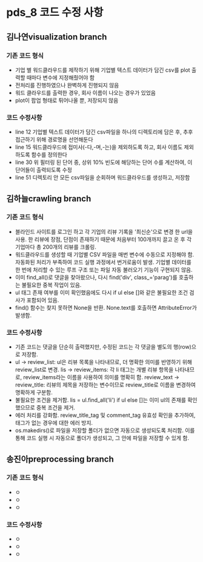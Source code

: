 # pds_8 코드 수정 사항

## 김나연visualization branch
### 기존 코드 형식
- 기업 별 워드클라우드를 제작하기 위해 기업별 텍스트 데이터가 담긴 csv를 plot 출력할 때마다 변수에 지정해줬어야 함
- 전처리를 진행하였으나 완벽하게 진행되지 않음
- 워드 클라우드를 출력한 경우, 회사 이름이 나오는 경우가 있었음
- plot이 팝업 형태로 튀어나올 뿐, 저장되지 않음

### 코드 수정사항
- line 12 기업별 텍스트 데이터가 담긴 csv파일을 하나의 디렉토리에 담은 후, 추후 접근하기 위해 경로명을 선언해둔다
- line 15 워드클라우드에 접미사(-다,-며,-는)을 제외하도록 하고, 회사 이름도 제외하도록 함수를 정의한다
- line 30 위 필터링 된 단어 중, 상위 10% 빈도에 해당하는 단어 수를 계산하여, 이 단어들이 출력되도록 수정
- line 51 디렉토리 안 모든 csv파일을 순회하며 워드클라우드를 생성하고, 저장함
  

## 김하늘crawling branch
### 기존 코드 형식
- 블라인드 사이트를 로그인 하고 각 기업의 리뷰 기록을 '최신순'으로 변경 한 url을 사용. 한 리뷰에 장점, 단점이 존재하기 때문에 처음부터 
  100개까지 끌고 온 후 각 기업마다 총 200개의 리뷰를 크롤링.
- 워드클라우드를 생성할 때 기업별 CSV 파일을 매번 변수에 수동으로 지정해야 함. 자동화된 처리가 부족하여 코드 실행 과정에서 번거로움이 
  발생. 기업별 데이터를 한 번에 처리할 수 있는 루프 구조 또는 파일 자동 불러오기 기능이 구현되지 않음.
- 이미 find_all()로 댓글을 찾아왔으나, 다시 find('div', class_='parag')를 호출하는 불필요한 중복 작업이 있음.
- ul 태그 존재 여부를 이미 확인했음에도 다시 if ul else []와 같은 불필요한 조건 검사가 포함되어 있음.
- find() 함수는 찾지 못하면 None을 반환. None.text를 호출하면 AttributeError가 발생함.
  
### 코드 수정사항
- 기존 코드는 댓글을 단순히 출력했지만, 수정된 코드는 각 댓글을 별도의 행(row)으로 저장함. 
- ul → review_list: ul은 리뷰 목록을 나타내므로, 더 명확한 의미를 반영하기 위해 review_list로 변경.
  lis → review_items: 각 li 태그는 개별 리뷰 항목을 나타내므로, review_items라는 이름을 사용하여 의미를 명확히 함.
  review_text → review_title: 리뷰의 제목을 저장하는 변수이므로 review_title로 이름을 변경하여 명확하게 구분함.
- 불필요한 조건을 제거함. lis = ul.find_all('li') if ul else []는 이미 ul의 존재를 확인했으므로 중복 조건을 제거.
- 에러 처리를 강화함. review_title_tag 및 comment_tag 유효성 확인을 추가하여, 태그가 없는 경우에 대한 에러 방지.
- os.makedirs()로 파일을 저장할 폴더가 없으면 자동으로 생성되도록 처리함. 이를 통해 코드 실행 시 자동으로 폴더가 생성되고, 그 안에 파일을 저장할 수 있게 함.


## 송진아preprocessing branch
### 기존 코드 형식
- ㅇ
- ㅇ
- ㅇ
  
### 코드 수정사항
- ㅇ
- ㅇ
- ㅇ




